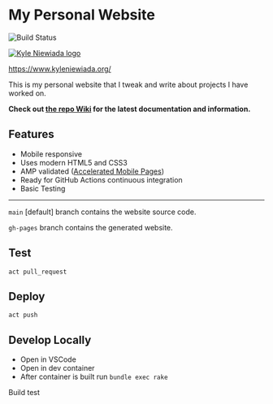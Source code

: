 # My Personal Website

![Build Status](https://github.com/aav7fl/website/actions/workflows/github-pages.yml/badge.svg)

[![Kyle Niewiada logo](https://user-images.githubusercontent.com/3487107/63467880-73b38880-c434-11e9-97d9-46c6d3e2f1ec.png)](https://www.kyleniewiada.org/)

https://www.kyleniewiada.org/

This is my personal website that I tweak and write about projects I have worked on.

**Check out [the repo Wiki](https://github.com/aav7fl/website/wiki) for the latest documentation and information.**

## Features
- Mobile responsive
- Uses modern HTML5 and CSS3
- AMP validated ([Accelerated Mobile Pages](https://www.ampproject.org/))
- Ready for GitHub Actions continuous integration
- Basic Testing

---

`main` [default] branch contains the website source code.

`gh-pages` branch contains the generated website.

## Test

`act pull_request`

## Deploy

`act push`

## Develop Locally

- Open in VSCode
- Open in dev container
- After container is built run `bundle exec rake`

Build test

